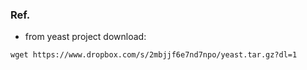 
### Ref. 

* from yeast project download: 
```
wget https://www.dropbox.com/s/2mbjjf6e7nd7npo/yeast.tar.gz?dl=1
```

